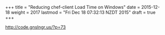 +++
title = "Reducing chef-client Load Time on Windows"
date = 2015-12-18
weight = 2017
lastmod = "Fri Dec 18 07:32:13 NZDT 2015"
draft = true
+++


http://code.gnslngr.us/?p=73
